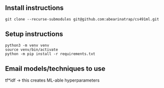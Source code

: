 ## Install instructions

```
git clone --recurse-submodules git@github.com:abearinatrap/cs491ml.git
```

## Setup instructions

```
python3 -m venv venv
source venv/bin/activate
python -m pip install -r requirements.txt
```

## Email models/techniques to use
tf*idf -> this creates ML-able hyperparameters